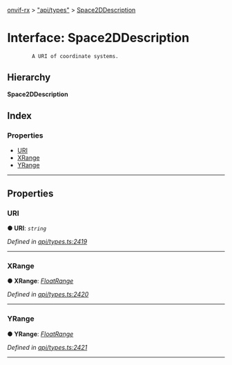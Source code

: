 [onvif-rx](../README.md) > ["api/types"](../modules/_api_types_.md) > [Space2DDescription](../interfaces/_api_types_.space2ddescription.md)

# Interface: Space2DDescription

```
        A URI of coordinate systems.
```

## Hierarchy

**Space2DDescription**

## Index

### Properties

* [URI](_api_types_.space2ddescription.md#uri)
* [XRange](_api_types_.space2ddescription.md#xrange)
* [YRange](_api_types_.space2ddescription.md#yrange)

---

## Properties

<a id="uri"></a>

###  URI

**● URI**: *`string`*

*Defined in [api/types.ts:2419](https://github.com/patrickmichalina/onvif-rx/blob/f117e44/src/api/types.ts#L2419)*

___
<a id="xrange"></a>

###  XRange

**● XRange**: *[FloatRange](_api_types_.floatrange.md)*

*Defined in [api/types.ts:2420](https://github.com/patrickmichalina/onvif-rx/blob/f117e44/src/api/types.ts#L2420)*

___
<a id="yrange"></a>

###  YRange

**● YRange**: *[FloatRange](_api_types_.floatrange.md)*

*Defined in [api/types.ts:2421](https://github.com/patrickmichalina/onvif-rx/blob/f117e44/src/api/types.ts#L2421)*

___

